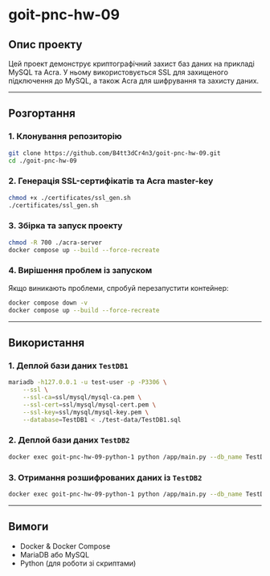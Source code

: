 # goit-pnc-hw-09

## Опис проекту
Цей проект демонструє криптографічний захист баз даних на прикладі MySQL та Acra. У ньому використовується SSL для захищеного підключення до MySQL, а також Acra для шифрування та захисту даних.

---
## Розгортання

### 1. Клонування репозиторію
```sh
git clone https://github.com/B4tt3dCr4n3/goit-pnc-hw-09.git
cd ./goit-pnc-hw-09
```

### 2. Генерація SSL-сертифікатів та Acra master-key
```sh
chmod +x ./certificates/ssl_gen.sh
./certificates/ssl_gen.sh
```

### 3. Збірка та запуск проекту
```sh
chmod -R 700 ./acra-server
docker compose up --build --force-recreate
```

### 4. Вирішення проблем із запуском
Якщо виникають проблеми, спробуй перезапустити контейнер:
```sh
docker compose down -v
docker compose up --build --force-recreate
```

---
## Використання

### 1. Деплой бази даних `TestDB1`
```sh
mariadb -h127.0.0.1 -u test-user -p -P3306 \
    --ssl \
    --ssl-ca=ssl/mysql/mysql-ca.pem \
    --ssl-cert=ssl/mysql/mysql-cert.pem \
    --ssl-key=ssl/mysql/mysql-key.pem \
    --database=TestDB1 < ./test-data/TestDB1.sql
```

### 2. Деплой бази даних `TestDB2`
```sh
docker exec goit-pnc-hw-09-python-1 python /app/main.py --db_name TestDB2 --port 9393 --import_dump /app.test-data/TestDB2.sql
```

### 3. Отримання розшифрованих даних із `TestDB2`
```sh
docker exec goit-pnc-hw-09-python-1 python /app/main.py --db_name TestDB2 --port 9393 --print
```

---
## Вимоги
- Docker & Docker Compose
- MariaDB або MySQL
- Python (для роботи зі скриптами)